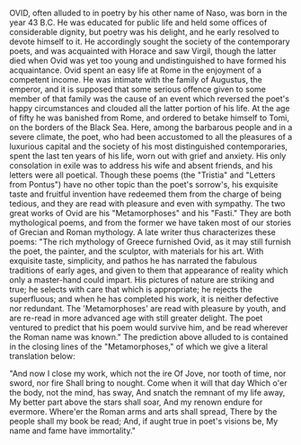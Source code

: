 OVID,
  often alluded to in poetry by his other name of Naso, was born in
  the year 43 B.C. He was educated for public life and held some offices
  of considerable dignity, but poetry was his delight, and he early
  resolved to devote himself to it. He accordingly sought the society of
  the contemporary poets, and was acquainted with Horace and saw Virgil,
  though the latter died when Ovid was yet too young and undistinguished
  to have formed his acquaintance. Ovid spent an easy life at Rome in
  the enjoyment of a competent income. He was intimate with the family
  of Augustus, the emperor, and it is supposed that some serious offence
  given to some member of that family was the cause of an event which
  reversed the poet's happy circumstances and clouded all the latter
  portion of his life. At the age of fifty he was banished from Rome,
  and ordered to betake himself to Tomi, on the borders of the Black
  Sea. Here, among the barbarous people and in a severe climate, the
  poet, who had been accustomed to all the pleasures of a luxurious
  capital and the society of his most distinguished contemporaries,
  spent the last ten years of his life, worn out with grief and anxiety.
  His only consolation in exile was to address his wife and absent
  friends, and his letters were all poetical. Though these poems (the
  "Tristia" and "Letters from Pontus") have no other topic than the
  poet's sorrow's, his exquisite taste and fruitful invention have
  redeemed them from the charge of being tedious, and they are read with
  pleasure and even with sympathy.
  The two great works of Ovid are his "Metamorphoses" and his "Fasti."
  They are both mythological poems, and from the former we have taken
  most of our stories of Grecian and Roman mythology. A late writer thus
  characterizes these poems:
  "The rich mythology of Greece furnished Ovid, as it may still
  furnish the poet, the painter, and the sculptor, with materials for
  his art. With exquisite taste, simplicity, and pathos he has
  narrated the fabulous traditions of early ages, and given to them that
  appearance of reality which only a master-hand could impart. His
  pictures of nature are striking and true; he selects with care that
  which is appropriate; he rejects the superfluous; and when he has
  completed his work, it is neither defective nor redundant. The
  'Metamorphoses' are read with pleasure by youth, and are re-read in
  more advanced age with still greater delight. The poet ventured to
  predict that his poem would survive him, and be read wherever the
  Roman name was known."
  The prediction above alluded to is contained in the closing lines of
  the "Metamorphoses," of which we give a literal translation below:

  "And now I close my work, which not the ire
  Of Jove, nor tooth of time, nor sword, nor fire
  Shall bring to nought. Come when it will that day
  Which o'er the body, not the mind, has sway,
  And snatch the remnant of my life away,
  My better part above the stars shall soar,
  And my renown endure for evermore.
  Where'er the Roman arms and arts shall spread,
  There by the people shall my book be read;
  And, if aught true in poet's visions be,
  My name and fame have immortality."